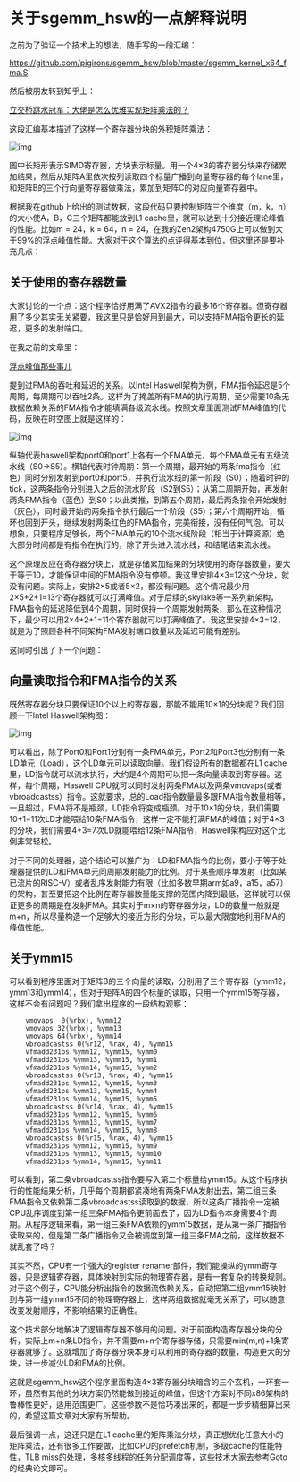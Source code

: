 # 关于sgemm_hsw的一点解释说明

之前为了验证一个技术上的想法，随手写的一段汇编：

https://github.com/pigirons/sgemm_hsw/blob/master/sgemm_kernel_x64_fma.S

然后被朋友转到知乎上：

[立交桥跳水冠军：大佬是怎么优雅实现矩阵乘法的？](https://zhuanlan.zhihu.com/p/383115932)

这段汇编基本描述了这样一个寄存器分块的外积矩阵乘法：

![img](https://pic1.zhimg.com/80/v2-8823e5dae0f4c6c6cdc8734b3f88d930_1440w.png?source=d16d100b)

图中长矩形表示SIMD寄存器，方块表示标量。用一个4×3的寄存器分块来存储累加结果，然后从矩阵A里依次按列读取四个标量广播到向量寄存器的每个lane里，和矩阵B的三个行向量寄存器做乘法，累加到矩阵C的对应向量寄存器中。

根据我在github上给出的测试数据，这段代码只要控制矩阵三个维度（m，k，n）的大小使A，B，C三个矩阵都能放到L1 cache里，就可以达到十分接近理论峰值的性能。比如m = 24，k = 64，n = 24，在我的Zen2架构4750G上可以做到大于99%的浮点峰值性能。大家对于这个算法的点评得基本到位，但这里还是要补充几点：

## **关于使用的寄存器数量**

大家讨论的一个点：这个程序恰好用满了AVX2指令的最多16个寄存器。但寄存器用了多少其实无关紧要，我这里只是恰好用到最大，可以支持FMA指令更长的延迟，更多的发射端口。

在我之前的文章里：

[浮点峰值那些事儿](https://github.com/pigirons/tech_articles/blob/main/%E6%B5%AE%E7%82%B9%E5%B3%B0%E5%80%BC%E9%82%A3%E4%BA%9B%E4%BA%8B%E5%84%BF.md)

提到过FMA的吞吐和延迟的关系。以Intel Haswell架构为例，FMA指令延迟是5个周期，每周期可以吞吐2条。这样为了掩盖所有FMA的执行周期，至少需要10条无数据依赖关系的FMA指令才能填满各级流水线。按照文章里面测试FMA峰值的代码，反映在时空图上就是这样的：

![img](https://picx.zhimg.com/80/v2-ff9a981438359c114c94517ee5137450_1440w.png?source=d16d100b)

纵轴代表haswell架构port0和port1上各有一个FMA单元，每个FMA单元有五级流水线（S0->S5）。横轴代表时钟周期：第一个周期，最开始的两条fma指令（红色）同时分别发射到port0和port5，并执行流水线的第一阶段（S0）；随着时钟的tick，这两条指令分别进入之后的流水阶段（S2到S5）；从第二周期开始，再发射两条FMA指令（蓝色）到S0；以此类推，到第五个周期，最后两条指令开始发射（灰色），同时最开始的两条指令执行最后一个阶段（S5）；第六个周期开始，循环也回到开头，继续发射两条红色的FMA指令，完美衔接，没有任何气泡。可以想象，只要程序足够长，两个FMA单元的10个流水线阶段（相当于计算资源）绝大部分时间都是有指令在执行的，除了开头进入流水线，和结尾结束流水线。

这个原理反应在寄存器分块上，就是存储累加结果的分块使用的寄存器数量，要大于等于10，才能保证中间的FMA指令没有停顿。我这里安排4×3=12这个分块，就没有问题。实际上，安排2×5或者5×2，都没有问题。这个情况最少用2×5+2+1=13个寄存器就可以打满峰值。对于后续的skylake等一系列新架构，FMA指令的延迟降低到4个周期，同时保持一个周期发射两条，那么在这种情况下，最少可以用2×4+2+1=11个寄存器就可以打满峰值了。我这里安排4×3=12，就是为了照顾各种不同架构FMA发射端口数量以及延迟可能有差别。

这同时引出了下一个问题：

## **向量读取指令和FMA指令的关系**

既然寄存器分块只要保证10个以上的寄存器，那能不能用10×1的分块呢？我们回顾一下Intel Haswell架构图：

![img](https://pic1.zhimg.com/80/v2-bc9c65b8dc0014202b4a07838bd1c505_1440w.png?source=d16d100b)

可以看出，除了Port0和Port1分别有一条FMA单元，Port2和Port3也分别有一条LD单元（Load），这个LD单元可以读取向量。我们假设所有的数据都在L1 cache里，LD指令就可以流水执行，大约是4个周期可以把一条向量读取到寄存器。这样，每个周期，Haswell CPU就可以同时发射两条FMA以及两条vmovaps(或者vbroadcastss）指令。这就要求，总的Load指令数量最多跟FMA指令数量相等，一旦超过，FMA将不是瓶颈，LD指令将变成瓶颈。对于10×1的分块，我们需要10+1=11次LD才能喂给10条FMA指令，这样一定不能打满FMA的峰值；对于4×3的分块，我们需要4+3=7次LD就能喂给12条FMA指令，Haswell架构应对这个比例非常轻松。

对于不同的处理器，这个结论可以推广为：LD和FMA指令的比例，要小于等于处理器提供的LD和FMA单元同周期发射能力的比例。对于某些顺序单发射（比如某已流片的RISC-V）或者乱序发射能力有限（比如多数早期arm如a9，a15，a57）的架构，甚至要把这个比例在寄存器数量能支撑的范围内降到最低，这样就可以保证更多的周期是在发射FMA。其实对于m×n的寄存器分块，LD的数量一般就是m+n，所以尽量构造一个足够大的接近方形的分块，可以最大限度地利用FMA的峰值性能。

## **关于ymm15**

可以看到程序里面对于矩阵B的三个向量的读取，分别用了三个寄存器（ymm12，ymm13和ymm14），但对于矩阵A的四个标量的读取，只用一个ymm15寄存器，这样不会有问题吗？我们拿出程序的一段结构观察：

```
    vmovaps  0(%rbx), %ymm12
    vmovaps 32(%rbx), %ymm13
    vmovaps 64(%rbx), %ymm14
    vbroadcastss 0(%r12, %rax, 4), %ymm15
    vfmadd231ps %ymm12, %ymm15, %ymm0
    vfmadd231ps %ymm13, %ymm15, %ymm1
    vfmadd231ps %ymm14, %ymm15, %ymm2
    vbroadcastss 0(%r13, %rax, 4), %ymm15
    vfmadd231ps %ymm12, %ymm15, %ymm3
    vfmadd231ps %ymm13, %ymm15, %ymm4
    vfmadd231ps %ymm14, %ymm15, %ymm5
    vbroadcastss 0(%r14, %rax, 4), %ymm15
    vfmadd231ps %ymm12, %ymm15, %ymm6
    vfmadd231ps %ymm13, %ymm15, %ymm7
    vfmadd231ps %ymm14, %ymm15, %ymm8
    vbroadcastss 0(%r15, %rax, 4), %ymm15
    vfmadd231ps %ymm12, %ymm15, %ymm9
    vfmadd231ps %ymm13, %ymm15, %ymm10
    vfmadd231ps %ymm14, %ymm15, %ymm11
```

可以看到，第二条vbroadcastss指令要写入第二个标量给ymm15。从这个程序执行的性能结果分析，几乎每个周期都紧凑地有两条FMA发射出去，第二组三条FMA指令又依赖第二条vbroadcastss读取到的数据，所以这条广播指令一定被CPU乱序调度到第一组三条FMA指令更前面去了，因为LD指令本身需要4个周期。从程序逻辑来看，第一组三条FMA依赖的ymm15数据，是从第一条广播指令读取来的，但是第二条广播指令又会被调度到第一组三条FMA之前，这样数据不就乱套了吗？

其实不然，CPU有一个强大的register renamer部件，我们能操纵的ymm寄存器，只是逻辑寄存器，具体映射到实际的物理寄存器，是有一套复杂的转换规则。对于这个例子，CPU能分析出指令的数据流依赖关系，自动把第二组ymm15映射到与第一组ymm15不同的物理寄存器上，这样两组数据就毫无关系了，可以随意改变发射顺序，不影响结果的正确性。

这个技术部分地解决了逻辑寄存器不够用的问题。对于前面构造寄存器分块的分析，实际上m+n条LD指令，并不需要m+n个寄存器存储，只需要min(m,n)+1条寄存器就够了。这就增加了寄存器分块本身可以利用的寄存器的数量，构造更大的分块，进一步减少LD和FMA的比例。

这就是sgemm_hsw这个程序里面构造4×3寄存器分块暗含的三个玄机，一环套一环，虽然有其他的分块方案仍然能做到接近的峰值，但这个方案对不同x86架构的鲁棒性更好，适用范围更广。这些参数不是恰巧凑出来的，都是一步步精细算出来的，希望这篇文章对大家有所帮助。

最后强调一点，这还只是在L1 cache里的矩阵乘法分块，真正想优化任意大小的矩阵乘法，还有很多工作要做，比如CPU的prefetch机制，多级cache的性能特性，TLB miss的处理，多核多线程的任务分配调度等，这些技术大家去参考Goto的经典论文即可。
